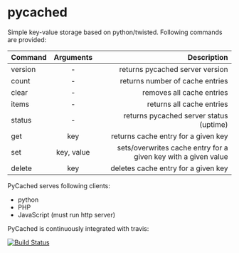 pycached
========

Simple key-value storage based on python/twisted. Following commands are provided:

| Command       | Arguments     | Description  |
| ------------- |:-------------:| ------------:|
| version | - | returns pycached server version |
| count | - | returns number of cache entries |
| clear | - | removes all cache entries |
| items | - | returns all cache entries |
| status | - | returns pycached server status (uptime) |
| get | key | returns cache entry for a given key |
| set | key, value | sets/overwrites cache entry for a given key with a given value |
| delete | key | deletes cache entry for a given key |

PyCached serves following clients:
 * python
 * PHP
 * JavaScript (must run http server)

PyCached is continuously integrated with travis:

[![Build Status](https://travis-ci.org/tkoomzaaskz/pycached.png?branch=master)](https://travis-ci.org/tkoomzaaskz/pycached)
